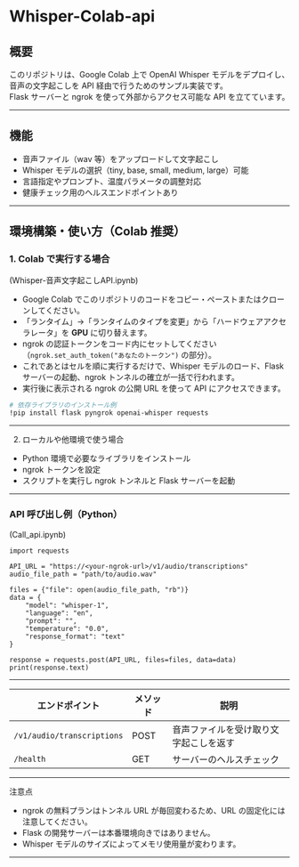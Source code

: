 # Whisper-Colab-api

## 概要
このリポジトリは、Google Colab 上で OpenAI Whisper モデルをデプロイし、音声の文字起こしを API 経由で行うためのサンプル実装です。  
Flask サーバーと ngrok を使って外部からアクセス可能な API を立てています。

---

## 機能
- 音声ファイル（wav 等）をアップロードして文字起こし  
- Whisper モデルの選択（tiny, base, small, medium, large）可能  
- 言語指定やプロンプト、温度パラメータの調整対応  
- 健康チェック用のヘルスエンドポイントあり

---
## 環境構築・使い方（Colab 推奨）

### 1. Colab で実行する場合
(Whisper-音声文字起こしAPI.ipynb)

- Google Colab でこのリポジトリのコードをコピー・ペーストまたはクローンしてください。  
- 「ランタイム」→「ランタイムのタイプを変更」から「ハードウェアアクセラレータ」を **GPU** に切り替えます。  
- ngrok の認証トークンをコード内にセットしてください（`ngrok.set_auth_token("あなたのトークン")` の部分）。  
- これであとはセルを順に実行するだけで、Whisper モデルのロード、Flask サーバーの起動、ngrok トンネルの確立が一括で行われます。  
- 実行後に表示される ngrok の公開 URL を使って API にアクセスできます。

```bash
# 依存ライブラリのインストール例
!pip install flask pyngrok openai-whisper requests
```

---
2. ローカルや他環境で使う場合
- Python 環境で必要なライブラリをインストール
- ngrok トークンを設定
- スクリプトを実行し ngrok トンネルと Flask サーバーを起動
---

### API 呼び出し例（Python）
(Call_api.ipynb)
```
import requests

API_URL = "https://<your-ngrok-url>/v1/audio/transcriptions"
audio_file_path = "path/to/audio.wav"

files = {"file": open(audio_file_path, "rb")}
data = {
    "model": "whisper-1",
    "language": "en",
    "prompt": "",
    "temperature": "0.0",
    "response_format": "text"
}

response = requests.post(API_URL, files=files, data=data)
print(response.text)
```
---

| エンドポイント                    | メソッド | 説明                  |
| -------------------------- | ---- | ------------------- |
| `/v1/audio/transcriptions` | POST | 音声ファイルを受け取り文字起こしを返す |
| `/health`                  | GET  | サーバーのヘルスチェック        |

---

注意点
- ngrok の無料プランはトンネル URL が毎回変わるため、URL の固定化には注意してください。
- Flask の開発サーバーは本番環境向きではありません。
- Whisper モデルのサイズによってメモリ使用量が変わります。

---
